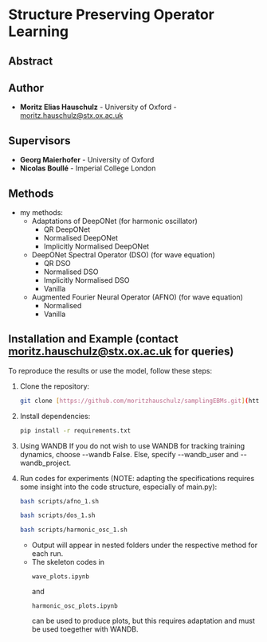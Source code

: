 # Structure Preserving Operator Learning

## Abstract

## Author

- **Moritz Elias Hauschulz** - University of Oxford - moritz.hauschulz@stx.ox.ac.uk

## Supervisors

- **Georg Maierhofer** - University of Oxford
- **Nicolas Boullé** - Imperial College London


## Methods
- my methods:
    - Adaptations of DeepONet (for harmonic oscillator)
      - QR DeepONet
      - Normalised DeepONet
      - Implicitly Normalised DeepONet
    - DeepONet Spectral Operator (DSO) (for wave equation)
      - QR DSO
      - Normalised DSO
      - Implicitly Normalised DSO
      - Vanilla
    - Augmented Fourier Neural Operator (AFNO) (for wave equation)
      - Normalised
      - Vanilla

## Installation and Example (contact moritz.hauschulz@stx.ox.ac.uk for queries)

To reproduce the results or use the model, follow these steps:

1. Clone the repository:
    ```bash
    git clone [https://github.com/moritzhauschulz/samplingEBMs.git](https://github.com/moritzhauschulz/structure_preserving_operator_learning.git)
    ```

2. Install dependencies:
    ```bash
    pip install -r requirements.txt
    ```

3. Using WANDB
    If you do not wish to use WANDB for tracking training dynamics, choose --wandb False. Else, specify --wandb_user and --wandb_project.

5. Run codes for experiments (NOTE: adapting the specifications requires some insight into the code structure, especially of main.py):
    ```bash 
    bash scripts/afno_1.sh
    ```
    ```bash
    bash scripts/dos_1.sh
    ```
    ```bash
    bash scripts/harmonic_osc_1.sh
    ```
    - Output will appear in nested folders under the respective method for each run.
    - The skeleton codes in
      ```
      wave_plots.ipynb
      ```
      and
      ```
      harmonic_osc_plots.ipynb
      ```
      can be used to produce plots, but this requires adaptation and must be used toegether with WANDB.

